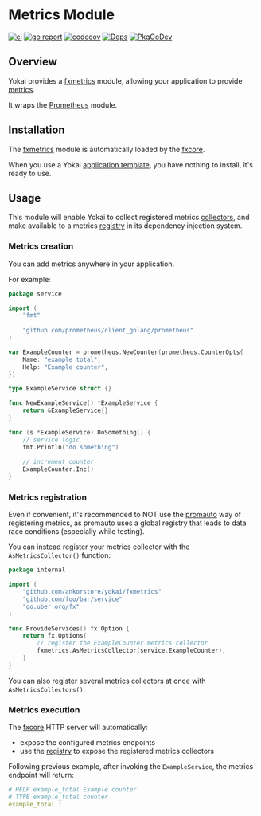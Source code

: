 # Metrics Module

[![ci](https://github.com/ankorstore/yokai/actions/workflows/fxmetrics-ci.yml/badge.svg)](https://github.com/ankorstore/yokai/actions/workflows/fxmetrics-ci.yml)
[![go report](https://goreportcard.com/badge/github.com/ankorstore/yokai/fxmetrics)](https://goreportcard.com/report/github.com/ankorstore/yokai/fxmetrics)
[![codecov](https://codecov.io/gh/ankorstore/yokai/graph/badge.svg?token=ghUBlFsjhR&flag=fxmetrics)](https://app.codecov.io/gh/ankorstore/yokai/tree/main/fxmetrics)
[![Deps](https://img.shields.io/badge/osi-deps-blue)](https://deps.dev/go/github.com%2Fankorstore%2Fyokai%2Ffxmetrics)
[![PkgGoDev](https://pkg.go.dev/badge/github.com/ankorstore/yokai/fxmetrics)](https://pkg.go.dev/github.com/ankorstore/yokai/fxmetrics)

## Overview

Yokai provides a [fxmetrics](https://github.com/ankorstore/yokai/tree/main/fxmetrics) module, allowing your application to provide [metrics](https://prometheus.io/docs/concepts/metric_types).

It wraps the [Prometheus](https://github.com/prometheus/client_golang) module.

## Installation

The [fxmetrics](https://github.com/ankorstore/yokai/tree/main/fxmetrics) module is automatically loaded by
the [fxcore](https://github.com/ankorstore/yokai/tree/main/fxcore).

When you use a Yokai [application template](https://ankorstore.github.io/yokai/applications/templates/), you have nothing to install, it's ready to use.

## Usage

This module will enable Yokai to collect registered metrics [collectors](https://github.com/prometheus/client_golang/blob/main/prometheus/collector.go), and make available to a metrics [registry](https://github.com/prometheus/client_golang/blob/main/prometheus/registry.go) in
its dependency injection system.

### Metrics creation

You can add metrics anywhere in your application.

For example:

```go title="internal/service/example.go"
package service

import (
	"fmt"
	
	"github.com/prometheus/client_golang/prometheus"
)

var ExampleCounter = prometheus.NewCounter(prometheus.CounterOpts{
	Name: "example_total",
	Help: "Example counter",
})

type ExampleService struct {}

func NewExampleService() *ExampleService {
	return &ExampleService{}
}

func (s *ExampleService) DoSomething() {
	// service logic
	fmt.Println("do something")
	
	// increment counter
	ExampleCounter.Inc()
}
```

### Metrics registration

Even if convenient, it's recommended to NOT use the [promauto](https://github.com/prometheus/client_golang/tree/main/prometheus/promauto) way of registering metrics, as promauto uses a global registry that leads to data race conditions (especially while testing).

You can instead register your metrics collector with the `AsMetricsCollector()` function:

```go title="internal/services.go"
package internal

import (
	"github.com/ankorstore/yokai/fxmetrics"
	"github.com/foo/bar/service"
	"go.uber.org/fx"
)

func ProvideServices() fx.Option {
	return fx.Options(
		// register the ExampleCounter metrics collector
		fxmetrics.AsMetricsCollector(service.ExampleCounter),
	)
}
```

You can also register several metrics collectors at once with `AsMetricsCollectors()`.

### Metrics execution

The [fxcore](https://github.com/ankorstore/yokai/tree/main/fxcore) HTTP server will automatically:

- expose the configured metrics endpoints
- use the [registry](https://github.com/prometheus/client_golang/blob/main/prometheus/registry.go) to expose the registered metrics collectors

Following previous example, after invoking the `ExampleService`, the metrics endpoint will return:

```yaml title="[GET] /metrics"
# HELP example_total Example counter
# TYPE example_total counter
example_total 1
```